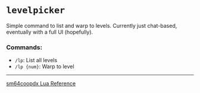 # `levelpicker`
Simple command to list and warp to levels. Currently just chat-based, eventually with a full UI (hopefully).

### Commands:
- `/lp`: List all levels
- `/lp {num}`: Warp to level

---
[sm64coopdx Lua Reference](https://github.com/coop-deluxe/sm64coopdx/blob/main/docs/lua/lua.md)